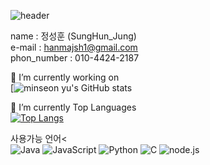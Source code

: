 ![header](https://capsule-render.vercel.app/api?type=waving&color=0AA1DD&height=250&section=header&text=Mr.Jung_Portfolio&fontColor=ffffff&fontSize=90&animation=fadeIn&fontAlignY=38&desc=%50&descAlignY=&descAlign=)

name : 정성훈 (SungHun_Jung)</br>
e-mail : hanmajsh1@gmail.com</br>
phon_number : 010-4424-2187</br>

🔭 I’m currently working on</br>
[![minseon yu's GitHub stats](https://github-readme-stats.vercel.app/api?username=mulahaG&hide=stars,contribs&count_private=true&show_icons=true&&theme=solarized-highcontrast)

💪 I’m currently Top Languages</br>
[![Top Langs](https://github-readme-stats.vercel.app/api/top-langs/?username=mulahaG)](https://github.com/mulahaG/github-readme-stats)</br>


사용가능 언어<</br>
![Java](https://img.shields.io/badge/-Java-007396?style=flat-square&logo=Java&logoColor=white)
![JavaScript](https://img.shields.io/badge/-JavaScript-F7DF1E?style=flat-square&logo=JavaScript&logoColor=white)
![Python](https://img.shields.io/badge/-Python-3776AB?style=flat-square&logo=Python&logoColor=white)
![C](https://img.shields.io/badge/-C-A8B9CC?style=flat-square&logo=C&logoColor=black)
![node.js](https://img.shields.io/badge/-node.js-339933?style=flat-square&logo=node.js&logoColor=black)

